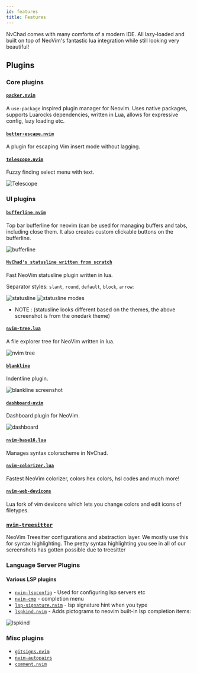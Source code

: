 ```yaml
---
id: features
title: Features
---
```


NvChad comes with many comforts of a modern IDE. All lazy-loaded and built on top of NeoVim's fantastic lua integration while still looking very beautiful!

## Plugins

### Core plugins

#### [`packer.nvim`](https://github.com/wbthomason/packer.nvim)

A `use-package` inspired plugin manager for Neovim. Uses native packages, supports Luarocks dependencies, written in Lua, allows for expressive config, lazy loading etc.

#### [`better-escape.nvim`](https://github.com/max397574/better-escape.nvim)

A plugin for escaping Vim insert mode without lagging.

#### [`telescope.nvim`](https://github.com/nvim-telescope/telescope.nvim)

Fuzzy finding select menu with text.

![Telescope](https://raw.githubusercontent.com/siduck/dotfiles/all/rice%20flex/tel.png)

### UI plugins

#### [`bufferline.nvim`](https://github.com/akinsho/bufferline.nvim)

Top bar bufferline for neovim (can be used for managing buffers and tabs, including close them. It also creates custom clickable buttons on the bufferline.

![bufferline](https://raw.githubusercontent.com/siduck/dotfiles/all/rice%20flex/bufferline.png)

#### [`NvChad's statusline written from scratch`](https://github.com/NvChad/NvChad/blob/main/lua/ui/statusline.lua)

Fast NeoVim statusline plugin written in lua.

Separator styles: `slant`, `round`, `default`, `block`, `arrow`:

![statusline ](/img/features/statusline.png)
![statusline modes](/img/features/statusline_modes.png)

- NOTE : (statusline looks different based on the themes, the above screenshot is from the onedark theme)

#### [`nvim-tree.lua`](https://github.com/kyazdani42/nvim-tree.lua)

A file explorer tree for NeoVim written in lua.

![nvim tree](https://raw.githubusercontent.com/siduck/dotfiles/all/rice%20flex/nvimtree.png)

#### [`blankline`](https://github.com/lukas-reineke/indent-blankline.nvim)

Indentline plugin.

![blankline screenshot](https://raw.githubusercontent.com/siduck/dotfiles/all/rice%20flex/blanklineNvim.png)

#### [`dashboard-nvim`](https://github.com/goolord/alpha-nvim)

Dashboard plugin for NeoVim.

![dashboard](/img/screenshots/dashboard.png)

#### [`nvim-base16.lua`](https://github.com/norcalli/nvim-base16.lua)

Manages syntax colorscheme in NvChad.

#### [`nvim-colorizer.lua`](https://github.com/norcalli/nvim-colorizer.lua)

Fastest NeoVim colorizer, colors hex colors, hsl codes and much more!

#### [`nvim-web-devicons`](https://github.com/kyazdani42/nvim-web-devicons)

Lua fork of vim devicons which lets you change colors and edit icons of filetypes.


### [`nvim-treesitter`](https://github.com/nvim-treesitter/nvim-treesitter)

NeoVim Treesitter configurations and abstraction layer. We mostly use this for syntax highlighting. The pretty syntax highlighting you see in all of our screenshots has gotten possible due to treesitter

### Language Server Plugins


#### Various LSP plugins

- [`nvim-lspconfig`](https://github.com/neovim/nvim-lspconfig) - Used for configuring lsp servers etc
- [`nvim-cmp`](https://github.com/hrsh7th/nvim-cmp) - completion menu
- [`lsp-signature.nvim`](https://github.com/ray-x/lsp_signature.nvim) - lsp signature hint when you type
- [`lspkind.nvim`](https://github.com/onsails/lspkind-nvim) - Adds pictograms to neovim built-in lsp completion items:

![lspkind](https://raw.githubusercontent.com/siduck/dotfiles/all/rice%20flex/lspkind.png)

<!-- ![lsp](/img/features/lsp.gif) -->
<!-- _(The video shows compe + lsp completions and lsp-signature while completion of functions and lsp diagnostics in the editor as well as on the statusline)_ -->

### Misc plugins

- [`gitsigns.nvim`](https://github.com/lewis6991/gitsigns.nvim)
- [`nvim-autopairs`](https://github.com/windwp/nvim-autopairs)
- [`comment.nvim`](https://github.com/numToStr/Comment.nvim)
